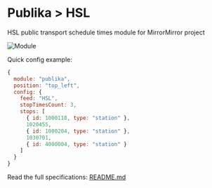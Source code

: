 # Publika > HSL

HSL public transport schedule times module for MirrorMirror project

![Module](../fgayavtw.png)

Quick config example:

```js
{
  module: "publika",
  position: "top_left",
  config: {
    feed: "HSL",
    stopTimesCount: 3,
    stops: [
      { id: 1000118, type: "station" },
      1020455,
      { id: 1000204, type: "station" },
      1030701,
      { id: 4000004, type: "station" }
    ]
  }
}
```

Read the full specifications: [README.md](../../README.md#publika)
